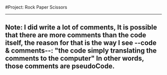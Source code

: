 #Project: Rock Paper Scissors

---------------------------------------------------------------------
Note:
I did write a lot of comments,
It is possible that there are more comments than the code itself,
the reason for that is the way I see --code & comments--:
    "the code simply translating the comments to the computer"
In other words, those comments are pseudoCode.
---------------------------------------------------------------------